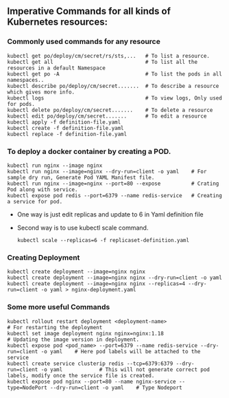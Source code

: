 ## Imperative Commands for all kinds of Kubernetes resources:
### Commonly used commands for any resource
```
kubectl get po/deploy/cm/secret/rs/sts,...   # To list a resource.
kubectl get all                              # To list all the resources in a default Namespace
kubectl get po -A                            # To list the pods in all namespaces..
kubectl describe po/deploy/cm/secret.......  # To describe a resource which gives more info.
kubectl logs                                 # To view logs, Only used for pods.
kubectl delete po/deploy/cm/secret.......    # To delete a resource
kubectl edit po/deploy/cm/secret.......      # To edit a resource
kubectl apply -f definition-file.yaml        
kubectl create -f definition-file.yaml
kubectl replace -f definition-file.yaml
```

### To deploy a docker container by creating a POD.
```
kubectl run nginx --image nginx
kubectl run nginx --image=nginx --dry-run=client -o yaml    # For sample dry run, Generate Pod YAML Manifest file.
kubectl run nginx --image=nginx --port=80 --expose          # Crating Pod along with service.
kubectl expose pod redis --port=6379 --name redis-service   # Creating a service for pod.
```
* One way is just edit replicas and update to 6 in Yaml definition file
* Second way is to use kubectl scale command.

  ```kubectl scale --replicas=6 -f replicaset-definition.yaml```

### Creating Deployment
```
kubectl create deployment --image=nginx nginx
kubectl create deployment --image=nginx nginx --dry-run=client -o yaml
kubectl create deployment --image=nginx nginx --replicas=4 --dry-run=client -o yaml > nginx-deployment.yaml  
```
### Some more useful Commands
```
kubectl rollout restart deployment <deployment-name>                                       # For restarting the deployment
kubectl set image deployment nginx nginx=nginx:1.18                                        # Updating the image version in deployment.
kubectl expose pod <pod_name> --port=6379 --name redis-service --dry-run=client -o yaml    # Here pod labels will be attached to the service
kubectl create service clusterip redis --tcp=6379:6379 --dry-run=client -o yaml            # This will not generate correct pod labels, modify once the service file is created.
kubectl expose pod nginx --port=80 --name nginx-service --type=NodePort --dry-run=client -o yaml    # Type Nodeport
```
